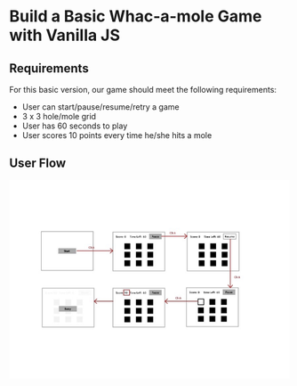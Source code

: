 # Build a Basic Whac-a-mole Game with Vanilla JS

## Requirements

For this basic version, our game should meet the following requirements:

- User can start/pause/resume/retry a game
- 3 x 3 hole/mole grid
- User has 60 seconds to play
- User scores 10 points every time he/she hits a mole

## User Flow

![user flow for whac-a-mole game](./images/user-flow.jpg)
